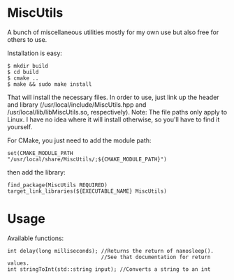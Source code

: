 MiscUtils
=========

A bunch of miscellaneous utilities mostly for my own use but also free for others to use.

Installation is easy:

    $ mkdir build
    $ cd build
    $ cmake ..
    $ make && sudo make install

That will install the necessary files. In order to use, just link up the header and library (/usr/local/include/MiscUtils.hpp and /usr/local/lib/libMiscUtils.so, respectively).
Note: The file paths only apply to Linux. I have no idea where it will install otherwise, so you'll have to find it yourself.

For CMake, you just need to add the module path:

    set(CMAKE_MODULE_PATH "/usr/local/share/MiscUtils/;${CMAKE_MODULE_PATH}")

then add the library:

    find_package(MiscUtils REQUIRED)
    target_link_libraries(${EXECUTABLE_NAME} MiscUtils)

Usage
=====

Available functions:

    int delay(long milliseconds); //Returns the return of nanosleep().
                                  //See that documentation for return values.
    int stringToInt(std::string input); //Converts a string to an int
